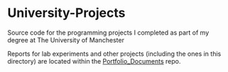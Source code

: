 # University-Projects
Source code for the programming projects I completed as part of my degree at The University of Manchester

Reports for lab experiments and other projects (including the ones in this directory) are located within the
[Portfolio_Documents](https://github.com/RelativisticCanoe/portfolio_documents) repo.

